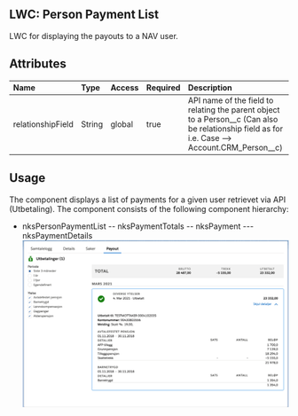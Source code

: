 ## LWC: Person Payment List

LWC for displaying the payouts to a NAV user.

## Attributes

| Name              | Type   | Access | Required | Description                                                                                                                                        |
| :---------------- | :----- | :----- | :------- | :------------------------------------------------------------------------------------------------------------------------------------------------- |
| relationshipField | String | global | true     | API name of the field to relating the parent object to a Person\_\_c (Can also be relationship field as for i.e. Case --> Account.CRM_Person\_\_c) |

## Usage

The component displays a list of payments for a given user retrievet via API (Utbetaling). The component consists of the following component hierarchy:

-   nksPersonPaymentList
    -- nksPaymentTotals
    -- nksPayment
    --- nksPaymentDetails
    ![Payment List](Payment_List.png)

